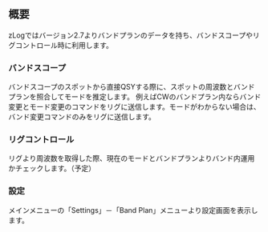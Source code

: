 ## 概要

zLogではバージョン2.7よりバンドプランのデータを持ち、バンドスコープやリグコントロール時に利用します。

### バンドスコープ

バンドスコープのスポットから直接QSYする際に、スポットの周波数とバンドプランを照合してモードを推定します。
例えばCWのバンドプラン内ならバンド変更とモード変更のコマンドをリグに送信します。モードがわからない場合は、バンド変更コマンドのみをリグに送信します。

### リグコントロール

リグより周波数を取得した際、現在のモードとバンドプランよりバンド内運用かチェックします。（予定）

### 設定

メインメニューの「Settings」－「Band Plan」メニューより設定画面を表示します。



